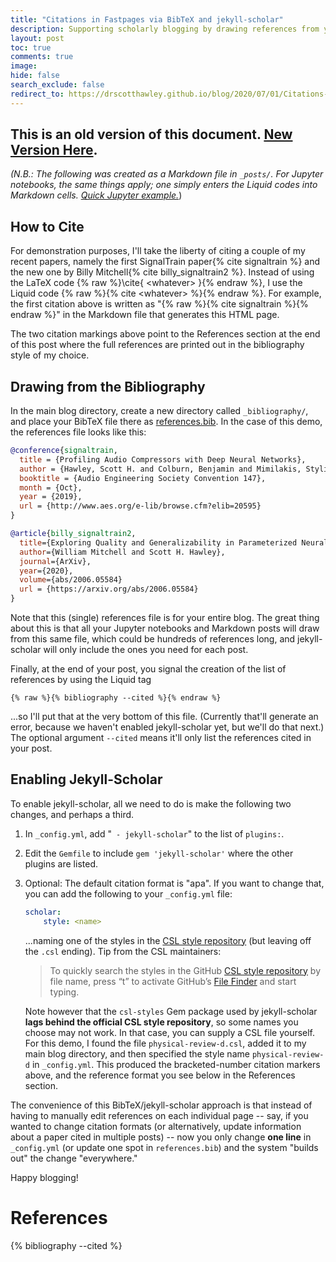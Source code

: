 ```yaml
---
title: "Citations in Fastpages via BibTeX and jekyll-scholar"
description: Supporting scholarly blogging by drawing references from your database.
layout: post
toc: true
comments: true
image:
hide: false
search_exclude: false
redirect_to: https://drscotthawley.github.io/blog/2020/07/01/Citations-Via-Bibtex.html
---
```


## This is an old version of this document. [New Version Here](https://drscotthawley.github.io/blog/2020/07/01/Citations-Via-Bibtex.html).


*(N.B.: The following was created as a Markdown file in `_posts/`. For Jupyter notebooks, the same things apply; one simply enters the Liquid codes into Markdown cells.  [Quick Jupyter example.](https://drscotthawley.github.io/devblog4/jupyter/2020/07/01/BibTeX-Check-For-Jupyter.html)*)



## How to Cite

For demonstration purposes, I'll take the liberty of citing a couple of my recent papers, namely the first SignalTrain paper{% cite signaltrain %} and the new one by Billy Mitchell{% cite billy_signaltrain2 %}.  Instead of using the LaTeX code {% raw %}\cite{ \<whatever> }{% endraw %}, I use the Liquid code {% raw  %}{% cite \<whatever> %}{% endraw %}.  For example, the first citation above is written as "{% raw  %}{% cite signaltrain %}{% endraw %}" in the Markdown file that generates this HTML page.


The two citation markings above point to the References section at the end of this post where the full references are printed out in the bibliography style of my choice.


## Drawing from the Bibliography

In the main blog directory, create a new directory called `_bibliography/`, and place your BibTeX file there as [references.bib](../_bibliography/references.bib).  In the case of this demo, the references file looks like this:

```bibtex
@conference{signaltrain,
  title = {Profiling Audio Compressors with Deep Neural Networks},
  author = {Hawley, Scott H. and Colburn, Benjamin and Mimilakis, Stylianos Ioannis},
  booktitle = {Audio Engineering Society Convention 147},
  month = {Oct},
  year = {2019},
  url = {http://www.aes.org/e-lib/browse.cfm?elib=20595}
}               

@article{billy_signaltrain2,
  title={Exploring Quality and Generalizability in Parameterized Neural Audio Effects},
  author={William Mitchell and Scott H. Hawley},
  journal={ArXiv},  
  year={2020},
  volume={abs/2006.05584}
  url = {https://arxiv.org/abs/2006.05584}
}
```

Note that this  (single) references file is for your entire blog. The great thing about this is that all your Jupyter notebooks and Markdown posts will draw from this same file, which could be hundreds of references long, and jekyll-scholar will only include the ones you need for each post.

Finally, at the end of your post, you signal the creation of the list of references by using the Liquid tag

```liquid
{% raw %}{% bibliography --cited %}{% endraw %}
```

...so I'll put that at the very bottom of this file.  (Currently that'll generate an error, because we haven't enabled jekyll-scholar yet, but we'll do that next.)   The optional argument `--cited` means it'll only list the references cited in your post.


## Enabling Jekyll-Scholar


To enable jekyll-scholar, all we need to do is make the following two changes, and perhaps a third.  

1. In `_config.yml`, add "` - jekyll-scholar`" to the list of `plugins:`.

2. Edit the `Gemfile` to include `gem 'jekyll-scholar'` where the other plugins are listed.

3. Optional: The default citation format is "apa".  If you want to change that, you can add the following to your `_config.yml` file:

   ```yaml
   scholar:
       style: <name>
   ```

   ...naming one of the styles in the [CSL style repository](https://github.com/citation-style-language/styles) (but leaving off the `.csl` ending).  Tip from the CSL maintainers:

   > To quickly search the styles in the GitHub [CSL style repository](https://github.com/citation-style-language/styles) by file name, press “t” to activate GitHub’s [File Finder](https://github.com/blog/793-introducing-the-file-finder) and start typing.

   Note however that the `csl-styles` Gem package used by jekyll-scholar **lags behind the official CSL style repository**, so some names you choose may not work.  In that case, you can supply a CSL file yourself.  For this demo, I found the file `physical-review-d.csl`, added it to my main blog directory, and then specified the style name `physical-review-d` in `_config.yml`.  This produced the bracketed-number citation markers above, and the reference format you see below in the References section.

The convenience of this BibTeX/jekyll-scholar approach is that instead of having to manually edit references on each individual page -- say, if you wanted to change citation formats (or alternatively, update information about a paper  cited in multiple posts) -- now you only change **one line** in `_config.yml` (or update one spot in `references.bib`) and the system "builds out" the change "everywhere."

Happy blogging!


# References

{% bibliography --cited %}
